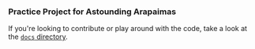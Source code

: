 ### Practice Project for Astounding Arapaimas

If you're looking to contribute or play around with the code,
take a look at the [`docs` directory](docs).
